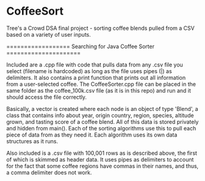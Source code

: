 # CoffeeSort
Tree's a Crowd DSA final project - sorting coffee blends pulled from a CSV based on a variety of user inputs.

================== Searching for Java Coffee Sorter =====================

Included are a .cpp file with code that pulls data from any .csv file you select (filename is hardcoded) as long as the file uses pipes (|) as delimiters. It also contains a print function that prints out all information from a user-selected coffee. The CoffeeSorter.cpp file can be placed in the same folder as the coffee_100k.csv file (as it is in this repo) and run and it should access the file correctly.

Basically, a vector is created where each node is an object of type 'Blend', a class that contains info about year, origin country, region, species, altitude grown, and tasting score of a coffee blend. All of this data is stored privately and hidden from main(). Each of the sorting algorithms use this to pull each piece of data from as they need it. Each algorithm uses its own data structures as it runs.

Also included is a .csv file with 100,001 rows as is described above, the first of which is skimmed as header data. It uses pipes as delimiters to account for the fact that some coffee regions have commas in their names, and thus, a comma delimiter does not work.
